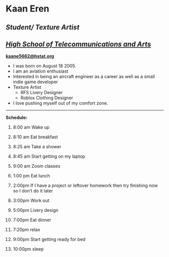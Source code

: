 # Kaan Eren

## _Student/ Texture Artist_

## _[High School of Telecommunications and Arts](http://hstat.org/)_

**kaane5662@hstat.org**


* I was born on August 18 2005. 
* I am an aviation enthusiast 
* Interested in being an aircraft engineer as a career as well as a small indie game developer
* Texture Artist
  * RFS Livery Designer
  *  Roblox Clothing Designer
* I love pushing myself out of my comfort zone.

---  

**Schedule:**

1. 8:00 am Wake up

2. 8:10 am Eat breakfast

3. 8:25 am Take a shower

4. 8:45 am Start getting on my laptop

5. 9:00 am Zoom classes

6. 1:00 pm Eat lunch

7. 2:00pm If I have a project or leftover homework then try finishing now so I don’t do it later

8. 3:00pm Work out

9. 5:00pm Livery design

10. 7:00pm Eat dinner

11. 7:20pm relax

12. 9:00pm Start getting ready for bed

13. 10:00pm sleep

